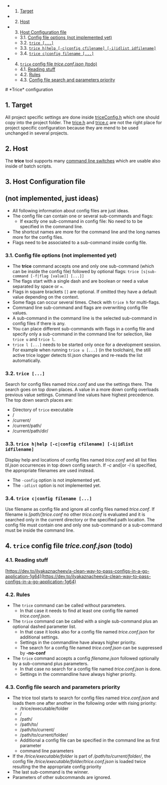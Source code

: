 <!-- vscode-markdown-toc -->
* 1. [Target](#Target)
* 2. [Host](#Host)
* 3. [Host Configuration file](#HostConfigurationfile)
	* 3.1. [Config file options (not implemented yet)](#Configfileoptionsnotimplementedyet)
	* 3.2. [`trice [...]`](#trice...)
	* 3.3. [`trice h|help [-c|config cfilename] [-i|idlist idfilename]`](#tricehhelp-cconfigcfilename-iidlistidfilename)
	* 3.4. [`trice c|config filename [...]`](#tricecconfigfilename...)
* 4. [`trice` config file *trice.conf.json* (todo)](#triceconfigfiletrice.conf.jsontodo)
	* 4.1. [Reading stuff](#Readingstuff)
	* 4.2. [Rules](#Rules)
	* 4.3. [Config file search and parameters priority](#Configfilesearchandparameterspriority)

<!-- vscode-markdown-toc-config
	numbering=true
	autoSave=true
	/vscode-markdown-toc-config -->
<!-- /vscode-markdown-toc --># *Trice* configuration

##  1. <a name='Target'></a>Target

All project specific settings are done inside [triceConfig.h](https://github.com/rokath/trice/tree/master/pkg/src/intern/triceConfig.h) which one should copy into the project folder. The [trice.h](../pkg/src/trice.h) and [trice.c](../pkg/src/trice.c) are not the right place for project specific configuration because they are mend to be used unchanged in several projects.

##  2. <a name='Host'></a>Host

The **trice** tool supports many [command line switches](./TriceCommandLineExamples.md) which are usable also inside of batch scripts.

##  3. <a name='HostConfigurationfile'></a>Host Configuration file

 (not implemented, just ideas)
 ---

- All following information about config files are just ideas.
- The config file can contain one or several sub-commands and flags:
  - If exactly one sub-command in config file: No need to to be specified in the command line.
- The shortcut names are more for the command line and the long names more for the config files.
- Flags need to be associated to a sub-command inside config file.

###  3.1. <a name='Configfileoptionsnotimplementedyet'></a>Config file options (not implemented yet)

- The **trice** command accepts one and only one sub-command (which can be inside the config file) followed by optional flags: `trice [s|sub-command [-f|flag [value]] [...]]`
- The flags start with a single dash and are boolean or need a value separated by space or `=`.
- Flags in square brackets `[]` are optional. If omitted they have a default value depending on the context.
- Some flags can occur several times. Check with `trice h` for multi-flags.
- Command line sub-command and flags are overwriting config file values.
- A sub-command in the command line is the selected sub-command in config files if there is any.
- You can place different sub-commands with flags in a config file and specify only a sub-command in the command line for selection, like `trice u` and `trice l`.
- `trice l [...]` needs to be started only once for a development session. For example when running `trice u [...]` (in the toolchain), the still active trice logger detects til.json changes and re-reads the list automatically.

###  3.2. <a name='trice...'></a>`trice [...]`

Search for config files named *trice.conf* and use the settings there. The search goes on top down places. A value in a more down config overloads previous value settings. Command line values have highest precedence. The top down search places are:

- Directory of `trice` executable
- /
- /current/
- /current/path/
- /current/path/dir/

###  3.3. <a name='tricehhelp-cconfigcfilename-iidlistidfilename'></a>`trice h|help [-c|config cfilename] [-i|idlist idfilename]`

Display help and locations of config files named *trice.conf* and all list files *til.json* occurrences in top down config search. If *-c* and|or *-l* is specified, the appropriate filenames are used instead.

- The `-config` option is not implemented yet.
- The `-idlist` option is not implemented yet.

###  3.4. <a name='tricecconfigfilename...'></a>`trice c|config filename [...]`

Use filename as config file and ignore all config files named *trice.conf*. If filename is *[path/]trice.conf* no other *trice.conf* is evaluated and it is searched only in the current directory or the specified path location. The config file must contain one and only one sub-command or a sub-command must be inside the command line.

##  4. <a name='triceconfigfiletrice.conf.jsontodo'></a>`trice` config file *trice.conf.json* (todo)

###  4.1. <a name='Readingstuff'></a>Reading stuff

[https://dev.to/ilyakaznacheev/a-clean-way-to-pass-configs-in-a-go-application-1g64](https://dev.to/ilyakaznacheev/a-clean-way-to-pass-configs-in-a-go-application-1g64)

###  4.2. <a name='Rules'></a>Rules

- The `trice` command  can be called without parameters.
  - In that case it needs to find at least one config file named *trice.conf.json*.
- The `trice` command can be called with a single sub-command plus an optional dashed parameter list.
  - In that case it looks also for a config file named *trice.conf.json* for additional settings.
  - Settings in the commandline have always higher priority.
  - The search for a config file named *trice.conf.json* can be suppressed by **-no-conf**
- The `trice` command accepts a config *filename.json* followed optionally by a sub-command plus parameters.
  - In that case no search for a config file named *trice.conf.json* is done.
  - Settings in the commandline have always higher priority.

###  4.3. <a name='Configfilesearchandparameterspriority'></a>Config file search and parameters priority

- The trice tool starts to search for config files named *trice.conf.json* and loads them one after another in the following order with rising priority:
  - /trice/executable/folder
  - /
  - /path/
  - /path/to/
  - /path/to/current/
  - /path/to/current/folder/
  - Additional a config file can be specified in the command line as first parameter
  - command line parameters
- If the */trice/executable/folder* is part of */path/to/current/folder/*, the config file */trice/executable/folder/trice.conf.json* is loaded twice resulting the the appropriate config priority
- The last sub-command is the winner.
- Parameters of other subcommands are ignored.
